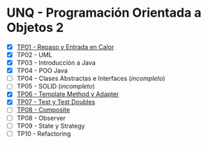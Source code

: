 # UNQ - Programación Orientada a Objetos 2

- [x] [TP01 - Repaso y Entrada en Calor](docs/tp01_repaso_y_entrada_en_calor/README.md)
- [x] TP02 - UML
- [x] TP03 - Introducción a Java
- [x] TP04 - POO Java
- [ ] TP04 - Clases Abstractas e Interfaces (_incompleto_)
- [ ] TP05 - SOLID (_incompleto_)
- [x] [TP06 - Template Method y Adapter](docs/tp06_template_method_y_adapter/README.md)
- [x] [TP07 - Test y Test Doubles](docs/tp07_test_y_test_doubles/README.md)
- [ ] [TP08 - Composite](docs/tp08_composite/README.md)
- [ ] TP08 - Observer
- [ ] TP09 - State y Strategy
- [ ] TP10 - Refactoring
